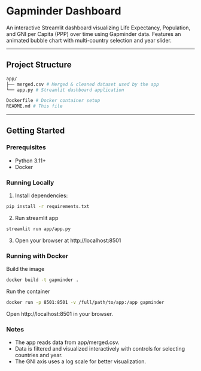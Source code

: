 # Gapminder Dashboard

An interactive Streamlit dashboard visualizing Life Expectancy, Population, and GNI per Capita (PPP) over time using Gapminder data. Features an animated bubble chart with multi-country selection and year slider.

---

## Project Structure

```bash
app/
├── merged.csv # Merged & cleaned dataset used by the app
└── app.py # Streamlit dashboard application

Dockerfile # Docker container setup
README.md # This file
```

---

## Getting Started

### Prerequisites

- Python 3.11+
- Docker

### Running Locally

1. Install dependencies:

```bash
pip install -r requirements.txt
```

2. Run streamlit app

```bash
streamlit run app/app.py
```

3. Open your browser at http://localhost:8501

### Running with Docker

Build the image
```bash
docker build -t gapminder .
```
Run the container
```bash
docker run -p 8501:8501 -v /full/path/to/app:/app gapminder
```
Open http://localhost:8501 in your browser.

### Notes
- The app reads data from app/merged.csv.
- Data is filtered and visualized interactively with controls for selecting countries and year.
- The GNI axis uses a log scale for better visualization.
